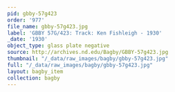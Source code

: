 ```yaml
---
pid: gbby-57g423
order: '977'
file_name: gbby-57g423.jpg
label: 'GBBY 57G/423: Track: Ken Fishleigh - 1930'
_date: '1930'
object_type: glass plate negative
source: http://archives.nd.edu/Bagby/GBBY-57g423.jpg
thumbnail: "/_data/raw_images/bagby/gbby-57g423.jpg"
full: "/_data/raw_images/bagby/gbby-57g423.jpg"
layout: bagby_item
collection: bagby
---
```

